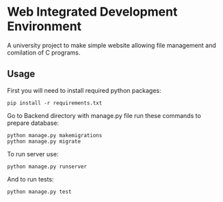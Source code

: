 # Web Integrated Development Environment
A university project to make simple website allowing file management and comilation of C programs.

## Usage
First you will need to install required python packages:
```shell
pip install -r requirements.txt
```

Go to Backend directory with manage.py file run these commands to prepare database:
```shell
python manage.py makemigrations
python manage.py migrate
```
To run server use:
```shell
python manage.py runserver
```

And to run tests:
```shell
python manage.py test
```
